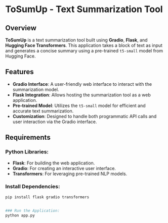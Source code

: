 # ToSumUp - Text Summarization Tool

## Overview

**ToSumUp** is a text summarization tool built using **Gradio**, **Flask**, and **Hugging Face Transformers**. This application takes a block of text as input and generates a concise summary using a pre-trained `t5-small` model from Hugging Face.

## Features

- **Gradio Interface**: A user-friendly web interface to interact with the summarization model.
- **Flask Integration**: Allows hosting the summarization tool as a web application.
- **Pre-trained Model**: Utilizes the `t5-small` model for efficient and accurate text summarization.
- **Customization**: Designed to handle both programmatic API calls and user interaction via the Gradio interface.

## Requirements

### Python Libraries:
- **Flask**: For building the web application.
- **Gradio**: For creating an interactive user interface.
- **Transformers**: For leveraging pre-trained NLP models.

### Install Dependencies:
```bash
pip install flask gradio transformers


### Run the Application:
python app.py

